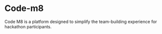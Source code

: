 # Code-m8
Code M8 is a platform designed to simplify the team-building experience for hackathon participants.
